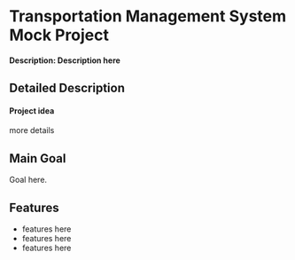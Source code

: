 # Transportation Management System Mock Project

#### Description: Description here

## Detailed Description

#### Project idea

more details 

## Main Goal

Goal here. 


## Features   
  
- features here  
- features here
- features here